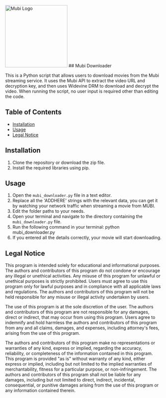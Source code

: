 <img src="https://mubi.com/MUBI-logo.png" alt="Mubi Logo" width="200"/>
## Mubi Downloader

This is a Python script that allows users to download movies from the Mubi streaming service. It uses the Mubi API to extract the video URL and decryption key, and then uses Widevine DRM to download and decrypt the video.
When running the script, no user input is required other than editing the code.

## Table of Contents
- [Installation](#installation)
- [Usage](#usage)
- [Legal Notice](#legal-notice)

## Installation
1. Clone the repository or download the zip file.
2. Install the required libraries using pip.
## Usage
1. Open the `mubi_downloader.py` file in a text editor.
2. Replace all the 'ADDHERE' strings with the relevant data, you can get it by watching your network traffic when streaming a movie from MUBI.
3. Edit the folder paths to your needs.
3. Open your terminal and navigate to the directory containing the `mubi_downloader.py` file.
4. Run the following command in your terminal:
python mubi_downloader.py
5. If you entered all the details correctly, your movie will start downloading.

## Legal Notice
This program is intended solely for educational and informational purposes. The authors and contributors of this program do not condone or encourage any illegal or unethical activities. Any misuse of this program for unlawful or unethical purposes is strictly prohibited. Users must agree to use this program only for lawful purposes and in compliance with all applicable laws and regulations. The authors and contributors of this program will not be held responsible for any misuse or illegal activity undertaken by users.

The use of this program is at the sole discretion of the user. The authors and contributors of this program are not responsible for any damages, direct or indirect, that may occur from using this program. Users agree to indemnify and hold harmless the authors and contributors of this program from any and all claims, damages, and expenses, including attorney's fees, arising from the use of this program.

The authors and contributors of this program make no representations or warranties of any kind, express or implied, regarding the accuracy, reliability, or completeness of the information contained in this program. This program is provided "as is" without warranty of any kind, either express or implied, including but not limited to the implied warranties of merchantability, fitness for a particular purpose, or non-infringement. The authors and contributors of this program shall not be liable for any damages, including but not limited to direct, indirect, incidental, consequential, or punitive damages arising from the use of this program or any information contained therein.
